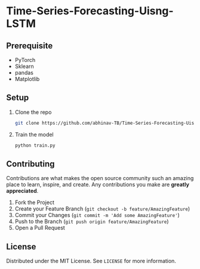 # Time-Series-Forecasting-Uisng-LSTM

## Prerequisite

- PyTorch
- Sklearn
- pandas 
- Matplotlib

## Setup

1. Clone the repo
   ```sh
   git clone https://github.com/abhinav-TB/Time-Series-Forecasting-Uisng-LSTM.git
   ```
2. Train the model
   ```sh
   python train.py
   ```


## Contributing

Contributions are what makes the open source community such an amazing place to  learn, inspire, and create. Any contributions you make are **greatly appreciated**.

1. Fork the Project
2. Create your Feature Branch (`git checkout -b feature/AmazingFeature`)
3. Commit your Changes (`git commit -m 'Add some AmazingFeature'`)
4. Push to the Branch (`git push origin feature/AmazingFeature`)
5. Open a Pull Request
<!-- LICENSE -->
##  License

Distributed under the MIT License. See `LICENSE` for more information.
